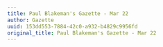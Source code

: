 ```yaml
---
title: Paul Blakeman's Gazette - Mar 22
author: Gazette
uuid: 153dd553-7884-42c0-a932-b4829c9956fd
original_title: Paul Blakeman's Gazette - Mar 22
---
```


